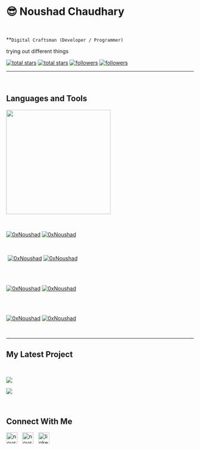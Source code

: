 <h1>😎 Noushad Chaudhary</h1>
<br /> 

                    
**`Digital Craftsman (Developer / Programmer)`

                    

<p align="left">trying out different things</p>
<p align="left"> 
  <a href="https://github.com/0xNoushad?tab=repositories&sort=stargazers#gh-light-mode-only">
    <img alt="total stars" title="Total stars on GitHub" src="https://custom-icon-badges.demolab.com/github/stars/0xNoushad?color=3ea97d&style=for-the-badge&labelColor=40b682&logo=star#gh-light-mode-only"/></a>
  
  <a href="https://github.com/0xNoushad?tab=repositories&sort=stargazers#gh-dark-mode-only">
    <img alt="total stars" title="Total stars on GitHub" src="https://custom-icon-badges.demolab.com/github/stars/0xNoushad?color=655489&style=for-the-badge&labelColor=c691e9&logo=star#gh-dark-mode-only"/></a>
  
  <a href="https://github.com/0xNoushad?tab=followers#gh-light-mode-only">
    <img alt="followers" title="Follow me on Github" src="https://custom-icon-badges.demolab.com/github/followers/0xNoushad?color=2c4954&labelColor=2c3e50&style=for-the-badge&logo=person-add&label=Follow&logoColor=white#gh-light-mode-only"/></a>
    
  <a href="https://github.com/0xNoushad?tab=followers#gh-dark-mode-only">
    <img alt="followers" title="Follow me on Github" src="https://custom-icon-badges.demolab.com/github/followers/0xNoushad?color=dacc84&labelColor=f9e692&style=for-the-badge&logo=person-add&label=Follow&logoColor=white#gh-dark-mode-only"/></a>
</p>

---
<br />

                    

<h2>Languages and Tools</h2> 
<p align="left">
<img width="280px"  src="https://skillicons.dev/icons?i=html,css,js,md,c,git,github&perline=9"  />
</p>
<br />

                    

<p><a href="https://github.com/0xNoushad#gh-dark-mode-only" target="_blank"><img align="center" src="https://github-readme-stats.vercel.app/api/top-langs/?username=0xNoushad&langs_count=6&show_icon=true&layout=compact&theme=nightowl#gh-dark-mode-only" alt="0xNoushad" /></a>
  <a href="https://github.com/0xNoushad#gh-light-mode-only" target="_blank"><img align="center" src="https://github-readme-stats.vercel.app/api/top-langs/?username=0xNoushad&langs_count=6&show_icon=true&layout=compact&theme=vue#gh-light-mode-only" alt="0xNoushad" /></a>
</p>

<br />

<p>&nbsp;<a href="https://github.com/0xNoushad#gh-dark-mode-only" target="_blank"><img align="center" src="https://github-readme-stats.vercel.app/api?username=0xNoushad&count_private=true&show_icons=true&theme=nightowl#gh-dark-mode-only" alt="0xNoushad" /></a>
<a href="https://github.com/0xNoushad#gh-light-mode-only" target="_blank"><img align="center" src="https://github-readme-stats.vercel.app/api?username=0xNoushad&count_private=true&show_icons=true&theme=vue#gh-light-mode-only" alt="0xNoushad" /></a>
</p> 
<br>
<br />

<p><a href="https://github.com/0xNoushad#gh-dark-mode-only" target="_blank"><img align="center" src="https://streak-stats.demolab.com?user=0xNoushad&theme=nightowl#gh-dark-mode-only" alt="0xNoushad"/></a>
<a href="https://github.com/0xNoushad#gh-light-mode-only" target="_blank"><img align="center" src="https://streak-stats.demolab.com?user=0xNoushad&theme=vue#gh-light-mode-only" alt="0xNoushad"/></a></p>
<br/>
<br />

<p><a href="https://github.com/0xNoushad#gh-dark-mode-only" target="_blank"><img align="center" src="https://github-readme-activity-graph.cyclic.app/graph?username=0xNoushad&theme=nightowl#gh-dark-mode-only" alt="0xNoushad" /></a>
<a href="https://github.com/0xNoushad#gh-light-mode-only" target="_blank"><img align="center" src="https://github-readme-activity-graph.cyclic.app/graph?username=0xNoushad&theme=vue#gh-light-mode-only" alt="0xNoushad" /></a></p>
<br/>

---


                    

<h2>My Latest Project</h2> 
<br />
<p><a href="https://github.com/0xNoushad/shopping#gh-dark-mode-only" target="_blank"><img align="center" src="https://github-readme-stats.vercel.app/api/pin/?username=0xNoushad&repo=shopping&theme=nightowl&show_owner=true#gh-dark-mode-only"/></a></p>
<p><a href="https://github.com/0xNoushad/shopping#gh-light-mode-only" target="_blank"><img align="center" src="https://github-readme-stats.vercel.app/api/pin/?username=0xNoushad&repo=shopping&theme=vue&show_owner=true#gh-light-mode-only"/></a></p>
<br />


                    

<h2>Connect With Me</h2> 
<p align="left">
<a href="https://twitter.com/noushad__16" target="_blank"><img align="left" width="30px" style="padding-right:10px;" src="https://raw.githubusercontent.com/rahuldkjain/github-profile-readme-generator/master/src/images/icons/Social/twitter.svg" alt="noushad__16" /></a>
<a href="https://instagram.com/noushad__16" target="_blank"><img align="left" width="30px" style="padding-right:10px" src="https://raw.githubusercontent.com/rahuldkjain/github-profile-readme-generator/master/src/images/icons/Social/instagram.svg" alt="noushad__16" /></a>
<a href="noushad__16" target="_blank"><img align="left" alt="linkedin" width="30px" style="padding-right: 10px;" src="https://cdn.jsdelivr.net/gh/devicons/devicon/icons/linkedin/linkedin-original.svg" /></a>
</p>
